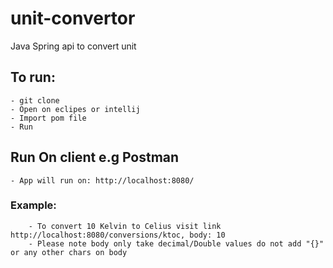 # unit-convertor
 Java Spring api to convert unit
 
 ## To run:
    - git clone
    - Open on eclipes or intellij
    - Import pom file
    - Run

 ## Run On client e.g Postman
    - App will run on: http://localhost:8080/
    
 ### Example: 
        - To convert 10 Kelvin to Celius visit link http://localhost:8080/conversions/ktoc, body: 10
        - Please note body only take decimal/Double values do not add "{}" or any other chars on body  
        

